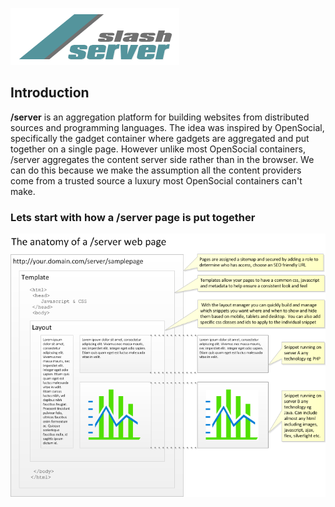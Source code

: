 ![/server logo](https://github.com/Footprint-Labs/slash-server/blob/master/doc/banner_logo.png?raw=true)
## Introduction 
**/server** is an aggregation platform for building websites from distributed sources and programming languages.  The idea was inspired by OpenSocial, specifically the gadget container where gadgets are aggregated and put together on a single page.  However unlike most OpenSocial containers, /server aggregates the content server side rather than in the browser.  We can do this because we make the assumption all the content providers come from a trusted source a luxury most OpenSocial containers can't make.

### Lets start with how a /server page is put together

![The anatomy of a /server page](https://github.com/Footprint-Labs/slash-server/blob/master/doc/page_anatomy.png?raw=true)